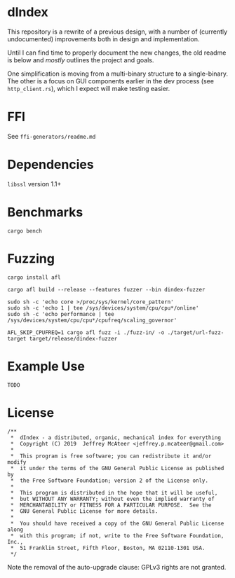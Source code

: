 
# dIndex

This repository is a rewrite of a previous design,
with a number of (currently undocumented) improvements
both in design and implementation.

Until I can find time to properly document the new changes,
the old readme is below and _mostly_ outlines the project
and goals.

One simplification is moving from a multi-binary structure to a single-binary.
The other is a focus on GUI components earlier in the dev process (see `http_client.rs`),
which I expect will make testing easier.

# FFI 

See `ffi-generators/readme.md`

# Dependencies

`libssl` version 1.1+

# Benchmarks

```
cargo bench
```

# Fuzzing


```
cargo install afl

cargo afl build --release --features fuzzer --bin dindex-fuzzer

sudo sh -c 'echo core >/proc/sys/kernel/core_pattern'
sudo sh -c 'echo 1 | tee /sys/devices/system/cpu/cpu*/online'
sudo sh -c 'echo performance | tee /sys/devices/system/cpu/cpu*/cpufreq/scaling_governor'

AFL_SKIP_CPUFREQ=1 cargo afl fuzz -i ./fuzz-in/ -o ./target/url-fuzz-target target/release/dindex-fuzzer

```

# Example Use

```
TODO
```

# License

```
/**
 *  dIndex - a distributed, organic, mechanical index for everything
 *  Copyright (C) 2019  Jeffrey McAteer <jeffrey.p.mcateer@gmail.com>
 *  
 *  This program is free software; you can redistribute it and/or modify
 *  it under the terms of the GNU General Public License as published by
 *  the Free Software Foundation; version 2 of the License only.
 * 
 *  This program is distributed in the hope that it will be useful,
 *  but WITHOUT ANY WARRANTY; without even the implied warranty of
 *  MERCHANTABILITY or FITNESS FOR A PARTICULAR PURPOSE.  See the
 *  GNU General Public License for more details.
 * 
 *  You should have received a copy of the GNU General Public License along
 *  with this program; if not, write to the Free Software Foundation, Inc.,
 *  51 Franklin Street, Fifth Floor, Boston, MA 02110-1301 USA.
 */
```

Note the removal of the auto-upgrade clause: GPLv3 rights are not granted.

